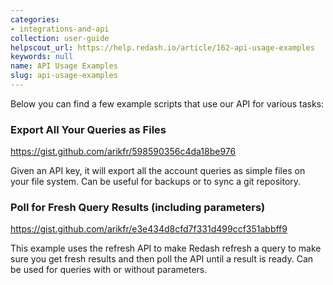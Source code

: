 ```yaml
---
categories:
- integrations-and-api
collection: user-guide
helpscout_url: https://help.redash.io/article/162-api-usage-examples
keywords: null
name: API Usage Examples
slug: api-usage-examples
---
```

Below you can find a few example scripts that use our API for various tasks:

### Export All Your Queries as Files

<https://gist.github.com/arikfr/598590356c4da18be976>

Given an API key, it will export all the account queries as simple files on
your file system. Can be useful for backups or to sync a git repository.

### Poll for Fresh Query Results (including parameters)

<https://gist.github.com/arikfr/e3e434d8cfd7f331d499ccf351abbff9>

This example uses the refresh API to make Redash refresh a query to make sure
you get fresh results and then poll the API until a result is ready. Can be
used for queries with or without parameters.

